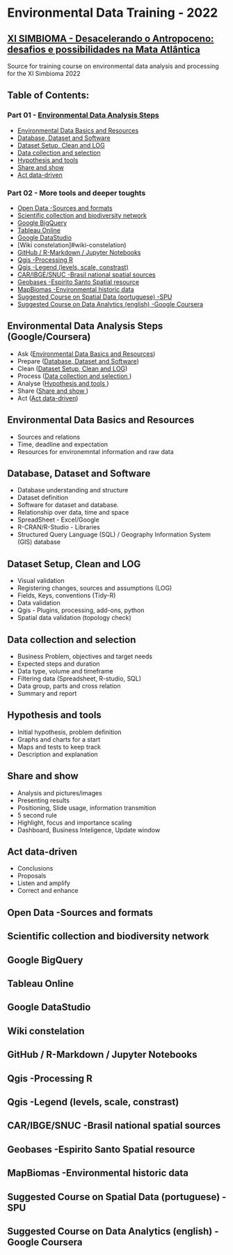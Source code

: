 # Environmental Data Training - 2022
## [XI SIMBIOMA - Desacelerando o Antropoceno: desafios e possibilidades na Mata Atlântica](http://www.sambio.org.br/simbioma/)
Source for training course on environmental data analysis and processing for the XI Simbioma 2022

## Table of Contents:

### Part 01 - [Environmental Data Analysis Steps](#environmental-data-analysis-steps-googlecoursera)
- [Environmental Data Basics and Resources](#environmental-data-basics-and-resources)
- [Database, Dataset and Software](#database-dataset-and-software)
- [Dataset Setup, Clean and LOG](#dataset-setup-clean-and-log)
- [Data collection and selection ](#data-collection-and-selection)
- [Hypothesis and tools ](#hypothesis-and-tools)
- [Share and show ](#share-and-show)
- [Act data-driven](#act-data-driven)
### Part 02 - More tools and deeper toughts
- [Open Data -Sources and formats](#open-data--sources-and-formats)
- [Scientific collection and biodiversity network](#scientific-collection-and-biodiversity-network)
- [Google BigQuery](#google-bigquery)
- [Tableau Online](#tableau-online)
- [Google DataStudio](#google-datastudio)
- [Wiki constelation]#wiki-constelation)
- [GitHub / R-Markdown / Jupyter Notebooks](#github--r-markdown--jupyter-notebooks)
- [Qgis -Processing R](#qgis--processing-r)
- [Qgis -Legend (levels, scale, constrast)](#qgis--legend-levels-scale-constrast)
- [CAR/IBGE/SNUC -Brasil national spatial sources](#caribgesnuc--brasil-national-spatial-sources)
- [Geobases -Espirito Santo Spatial resource](#geobases--espirito-santo-spatial-resource)
- [MapBiomas -Environmental historic data](#mapbiomas--environmental-historic-data)
- [Suggested Course on Spatial Data (portuguese) -SPU](#suggested-course-on-spatial-data-portuguese--spu)
- [Suggested Course on Data Analytics (english) -Google Coursera](#suggested-course-on-data-analytics-english--google-coursera)




## Environmental Data Analysis Steps (Google/Coursera)
- Ask ([Environmental Data Basics and Resources](#environmental-data-basics-and-resources))
- Prepare ([Database, Dataset and Software](#database-dataset-and-software))
- Clean ([Dataset Setup, Clean and LOG](#dataset-setup-clean-and-log))
- Process ([Data collection and selection ](#data-collection-and-selection))
- Analyse ([Hypothesis and tools ](#hypothesis-and-tools))
- Share ([Share and show ](#share-and-show))
- Act ([Act data-driven](#act-data-driven))

## Environmental Data Basics and Resources
- Sources and relations
- Time, deadline and expectation
- Resources for environemntal information and raw data

## Database, Dataset and Software
- Database understanding and structure
- Dataset definition
- Software for dataset and database.
- Relationship over data, time and space
- SpreadSheet - Excel/Google
- R-CRAN/R-Studio - Libraries
- Structured Query Language (SQL) / Geography Information System (GIS) database

## Dataset Setup, Clean and LOG
- Visual validation
- Registering changes, sources and assumptions (LOG)
- Fields, Keys, conventions (Tidy-R)
- Data validation
- Qgis - Plugins, processing, add-ons, python
- Spatial data validation (topology check)

## Data collection and selection
- Business Problem, objectives and target needs
- Expected steps and duration
- Data type, volume and timeframe
- Filtering data (Spreadsheet, R-studio, SQL)
- Data group, parts and cross relation
- Summary and report
## Hypothesis and tools
- Initial hypothesis, problem definition
- Graphs and charts for a start
- Maps and tests to keep track
- Description and explanation
## Share and show
- Analysis and pictures/images
- Presenting results
- Positioning, Slide usage, information transmition
- 5 second rule
- Highlight, focus and importance scaling
- Dashboard, Business Inteligence, Update window

## Act data-driven
- Conclusions
- Proposals
- Listen and amplify
- Correct and enhance 


## Open Data -Sources and formats
## Scientific collection and biodiversity network
## Google BigQuery
## Tableau Online
## Google DataStudio
## Wiki constelation
## GitHub / R-Markdown / Jupyter Notebooks
## Qgis -Processing R
## Qgis -Legend (levels, scale, constrast)
## CAR/IBGE/SNUC -Brasil national spatial sources
## Geobases -Espirito Santo Spatial resource
## MapBiomas -Environmental historic data
## Suggested Course on Spatial Data (portuguese) -SPU
## Suggested Course on Data Analytics (english) -Google Coursera
